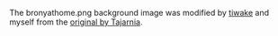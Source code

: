 The bronyathome.png background image was modified by
[tiwake](http://tiwake.deviantart.com/) and myself from the [original by
Tajarnia](http://tajarnia.deviantart.com/art/Super-Rainbow-Dash-327082804).
